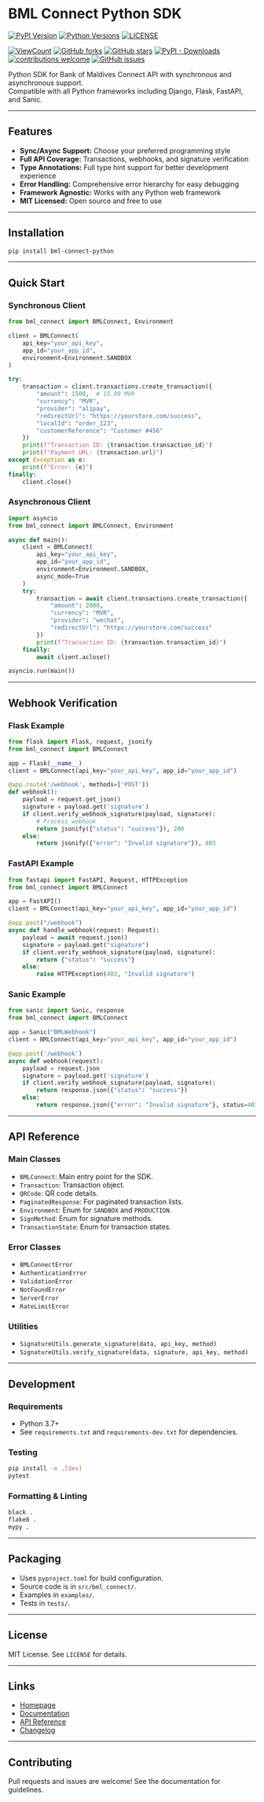 # BML Connect Python SDK

[![PyPI Version](https://img.shields.io/pypi/v/bml-connect-python.svg)](https://pypi.org/project/bml-connect-python/)
[![Python Versions](https://img.shields.io/pypi/pyversions/bml-connect-python.svg)](https://pypi.org/project/bml-connect-python/)
[![LICENSE](https://img.shields.io/badge/license-MIT-blue.svg)](LICENSE)


[![ViewCount](https://views.whatilearened.today/views/github/quillfires/bml-connect-python.svg)](https://views.whatilearened.today/views/github/quillfires/bml-connect-python.svg)  [![GitHub forks](https://img.shields.io/github/forks/quillfires/bml-connect-python)](https://github.com/quillfires/bml-connect-python/network)  [![GitHub stars](https://img.shields.io/github/stars/quillfires/bml-connect-python.svg?color=ffd40c)](https://github.com/quillfires/bml-connect-python/stargazers)  [![PyPI - Downloads](https://img.shields.io/pypi/dm/bml-connect-python?color=orange&label=PIP%20-%20Installs)](https://pypi.python.org/pypi/bml-connect-python/) [![contributions welcome](https://img.shields.io/badge/contributions-welcome-brightgreen.svg?style=flat)](https://github.com/quillfires/bml-connect-python/issues)  [![GitHub issues](https://img.shields.io/github/issues/quillfires/bml-connect-python.svg?color=808080)](https://github.com/quillfires/bml-connect-python/issues) 

Python SDK for Bank of Maldives Connect API with synchronous and asynchronous support.  
Compatible with all Python frameworks including Django, Flask, FastAPI, and Sanic.

---

## Features

- **Sync/Async Support:** Choose your preferred programming style
- **Full API Coverage:** Transactions, webhooks, and signature verification
- **Type Annotations:** Full type hint support for better development experience
- **Error Handling:** Comprehensive error hierarchy for easy debugging
- **Framework Agnostic:** Works with any Python web framework
- **MIT Licensed:** Open source and free to use

---

## Installation

```bash
pip install bml-connect-python
```

---

## Quick Start

### Synchronous Client

```python
from bml_connect import BMLConnect, Environment

client = BMLConnect(
    api_key="your_api_key",
    app_id="your_app_id",
    environment=Environment.SANDBOX
)

try:
    transaction = client.transactions.create_transaction({
        "amount": 1500,  # 15.00 MVR
        "currency": "MVR",
        "provider": "alipay",
        "redirectUrl": "https://yourstore.com/success",
        "localId": "order_123",
        "customerReference": "Customer #456"
    })
    print(f"Transaction ID: {transaction.transaction_id}")
    print(f"Payment URL: {transaction.url}")
except Exception as e:
    print(f"Error: {e}")
finally:
    client.close()
```

### Asynchronous Client

```python
import asyncio
from bml_connect import BMLConnect, Environment

async def main():
    client = BMLConnect(
        api_key="your_api_key",
        app_id="your_app_id",
        environment=Environment.SANDBOX,
        async_mode=True
    )
    try:
        transaction = await client.transactions.create_transaction({
            "amount": 2000,
            "currency": "MVR",
            "provider": "wechat",
            "redirectUrl": "https://yourstore.com/success"
        })
        print(f"Transaction ID: {transaction.transaction_id}")
    finally:
        await client.aclose()

asyncio.run(main())
```

---

## Webhook Verification

### Flask Example

```python
from flask import Flask, request, jsonify
from bml_connect import BMLConnect

app = Flask(__name__)
client = BMLConnect(api_key="your_api_key", app_id="your_app_id")

@app.route('/webhook', methods=['POST'])
def webhook():
    payload = request.get_json()
    signature = payload.get('signature')
    if client.verify_webhook_signature(payload, signature):
        # Process webhook
        return jsonify({"status": "success"}), 200
    else:
        return jsonify({"error": "Invalid signature"}), 403
```

### FastAPI Example

```python
from fastapi import FastAPI, Request, HTTPException
from bml_connect import BMLConnect

app = FastAPI()
client = BMLConnect(api_key="your_api_key", app_id="your_app_id")

@app.post("/webhook")
async def handle_webhook(request: Request):
    payload = await request.json()
    signature = payload.get("signature")
    if client.verify_webhook_signature(payload, signature):
        return {"status": "success"}
    else:
        raise HTTPException(403, "Invalid signature")
```

### Sanic Example

```python
from sanic import Sanic, response
from bml_connect import BMLConnect

app = Sanic("BMLWebhook")
client = BMLConnect(api_key="your_api_key", app_id="your_app_id")

@app.post('/webhook')
async def webhook(request):
    payload = request.json
    signature = payload.get('signature')
    if client.verify_webhook_signature(payload, signature):
        return response.json({"status": "success"})
    else:
        return response.json({"error": "Invalid signature"}, status=403)
```

---

## API Reference

### Main Classes

- `BMLConnect`: Main entry point for the SDK.
- `Transaction`: Transaction object.
- `QRCode`: QR code details.
- `PaginatedResponse`: For paginated transaction lists.
- `Environment`: Enum for `SANDBOX` and `PRODUCTION`.
- `SignMethod`: Enum for signature methods.
- `TransactionState`: Enum for transaction states.

### Error Classes

- `BMLConnectError`
- `AuthenticationError`
- `ValidationError`
- `NotFoundError`
- `ServerError`
- `RateLimitError`

### Utilities

- `SignatureUtils.generate_signature(data, api_key, method)`
- `SignatureUtils.verify_signature(data, signature, api_key, method)`

---

## Development

### Requirements

- Python 3.7+
- See `requirements.txt` and `requirements-dev.txt` for dependencies.

### Testing

```bash
pip install -e .[dev]
pytest
```

### Formatting & Linting

```bash
black .
flake8 .
mypy .
```

---

## Packaging

- Uses `pyproject.toml` for build configuration.
- Source code is in `src/bml_connect/`.
- Examples in `examples/`.
- Tests in `tests/`.

---

## License

MIT License. See `LICENSE` for details.

---

## Links

- [Homepage](https://github.com/bankofmaldives/bml-connect-python)
- [Documentation](https://bml-connect-python.readthedocs.io)
- [API Reference](docs/api_reference.md)
- [Changelog](https://github.com/bankofmaldives/bml-connect-python/releases)

---

## Contributing

Pull requests and issues are welcome! See the documentation for guidelines.
